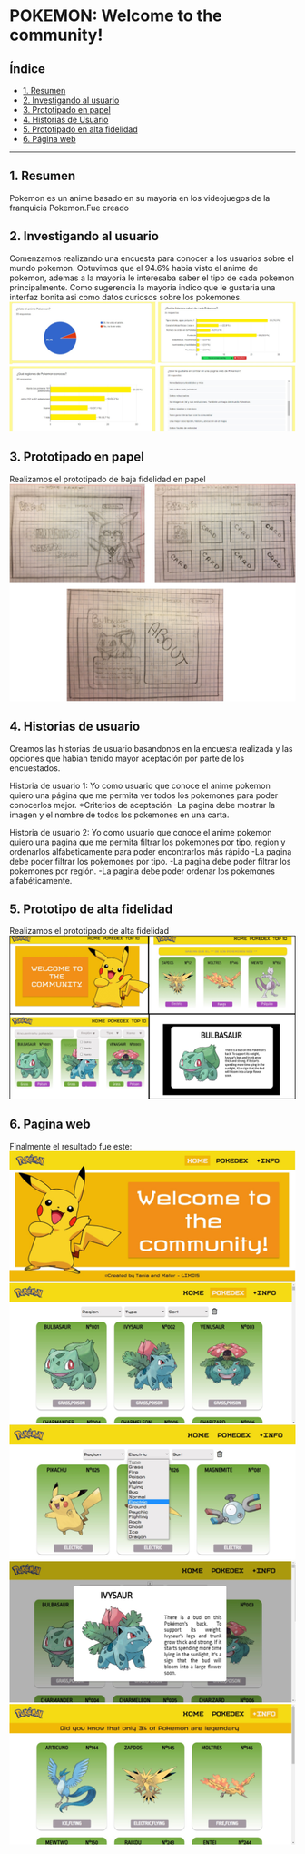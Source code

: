 # POKEMON: Welcome to the community!


## Índice

* [1. Resumen](#1-resumen)
* [2. Investigando al usuario](#2-investigando-al-usuario)
* [3. Prototipado en papel](#3-prototipado-en-papel)
* [4. Historias de Usuario](#4-historias-de-usuario)
* [5. Prototipado en alta fidelidad](#5-prototipado-en-alta-fidelidad)
* [6. Página web](#6-página-web)

***

## 1. Resumen
Pokemon es un anime basado en su mayoria en los videojuegos de la franquicia Pokemon.Fue creado


## 2. Investigando al usuario
Comenzamos realizando una encuesta para conocer a los usuarios sobre el mundo pokemon. Obtuvimos que el 94.6% habia visto el anime de pokemon, ademas a la mayoria le interesaba saber el tipo de cada pokemon principalmente. Como sugerencia la mayoria indico que le gustaria una interfaz bonita asi como datos curiosos sobre los pokemones.
![alt text](src/data/imagen/encuesta.jpg)
## 3. Prototipado en papel
Realizamos el prototipado de baja fidelidad en papel
![alt text](src/data/imagen/prototipoPapel.jpg)

## 4. Historias de usuario
Creamos las historias de usuario basandonos en la encuesta realizada y las opciones que habian tenido mayor aceptación por parte de los encuestados.

Historia de usuario 1:
Yo como usuario que conoce el anime pokemon quiero una página que me permita ver todos los pokemones para poder conocerlos mejor.
*Criterios de aceptación
-La pagina debe mostrar la imagen y el nombre de todos los pokemones en una carta.


Historia de usuario 2:
Yo como usuario que conoce el anime pokemon quiero una pagina que me permita filtrar los pokemones por tipo, region y ordenarlos alfabeticamente para poder encontrarlos más rápido
-La pagina debe poder filtrar los pokemones por tipo.
-La pagina debe poder filtrar los pokemones por región.
-La pagina debe poder ordenar los pokemones alfabéticamente.

## 5. Prototipo de alta fidelidad
Realizamos el prototipado de alta fidelidad
![alt text](src/data/imagen/prototipoFigma.jpg)

## 6. Pagina web
Finalmente el resultado fue este:
![alt text](src/data/imagen/home.jpg)
![alt text](src/data/imagen/pokedex.jpg)
![alt text](src/data/imagen/filtros.jpg)
![alt text](src/data/imagen/modal.jpg)
![alt text](src/data/imagen/info.jpg)